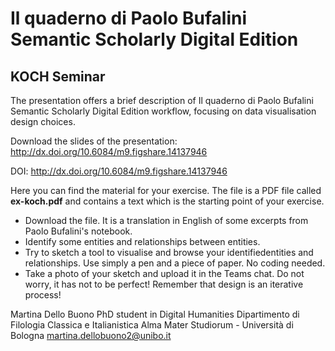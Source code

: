 # Il quaderno di Paolo Bufalini Semantic Scholarly Digital Edition 
## KOCH Seminar

The presentation offers a brief description of Il quaderno di Paolo Bufalini Semantic Scholarly Digital Edition workflow, focusing on data visualisation design choices.

Download the slides of the presentation: http://dx.doi.org/10.6084/m9.figshare.14137946

DOI: http://dx.doi.org/10.6084/m9.figshare.14137946

Here you can find the material for your exercise. The file is a PDF file called <b>ex-koch.pdf</b> and contains a text which is the starting point of your exercise.

<ul>
  <li>Download the file. It is a translation in English of some excerpts from Paolo Bufalini's notebook.</li>
  <li>Identify some entities and relationships between entities.</li>
  <li>Try to  sketch  a  tool  to  visualise  and  browse  your  identifiedentities  and  relationships.  Use  simply  a  pen  and  a  piece  of paper. No coding needed.</li>
  <li>Take a photo of your sketch and upload it in the Teams chat. Do not worry,  it  has  not  to  be  perfect!  Remember  that  design  is  an iterative process!</li>
</ul>

Martina Dello Buono
PhD student in Digital Humanities
Dipartimento di Filologia Classica e Italianistica
Alma Mater Studiorum - Università di Bologna
martina.dellobuono2@unibo.it
